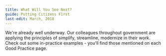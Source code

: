 ```yaml
---
title: What Will You See Next?
guide: Putting Citizens First
last-edit: March, 2018
---
```


We're already well underway. Our colleagues throughout government are applying the principles of simplify, streamline, modernize in their work. Check out some in-practice examples - you'll find those mentioned on each Good Practice page.

